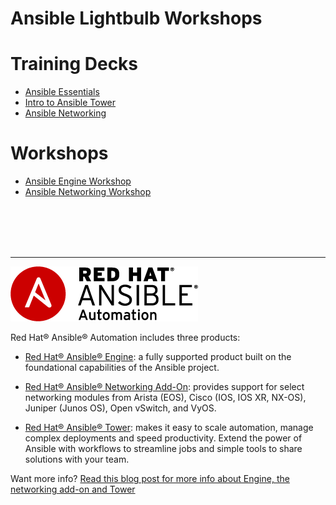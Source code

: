 # Ansible Lightbulb Workshops

# Training Decks
- [Ansible Essentials](decks/ansible-essentials.html)
- [Intro to Ansible Tower](decks/intro-to-ansible-tower.html)
- [Ansible Networking](decks/ansible-networking.html)

# Workshops
- [Ansible Engine Workshop](workshops/ansible_engine/README.md)
- [Ansible Networking Workshop](workshops/networking/README.md)

<br><br><br><br>

 ---
![Red Hat Ansible Automation](images/rh-ansible-automation.png)

Red Hat® Ansible® Automation includes three products:

- [Red Hat® Ansible® Engine](https://www.ansible.com/ansible-engine): a fully supported product built on the foundational capabilities of the Ansible project.

- [Red Hat® Ansible® Networking Add-On](https://www.ansible.com/ansible-engine): provides support for select networking modules from Arista (EOS), Cisco (IOS, IOS XR, NX-OS), Juniper (Junos OS), Open vSwitch, and VyOS.

- [Red Hat® Ansible® Tower](https://www.ansible.com/tower): makes it easy to scale automation, manage complex deployments and speed productivity. Extend the power of Ansible with workflows to streamline jobs and simple tools to share solutions with your team.

Want more info?
[Read this blog post for more info about Engine, the networking add-on and Tower](https://www.ansible.com/blog/red-hat-ansible-automation-engine-vs-tower)
